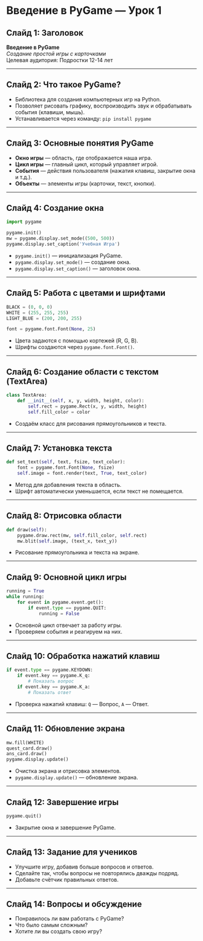# Введение в PyGame — Урок 1

## Слайд 1: Заголовок
**Введение в PyGame**  
*Создание простой игры с карточками*  
Целевая аудитория: Подростки 12-14 лет  

---

## Слайд 2: Что такое PyGame?
- Библиотека для создания компьютерных игр на Python.
- Позволяет рисовать графику, воспроизводить звук и обрабатывать события (клавиши, мышь).
- Устанавливается через команду: `pip install pygame`

---

## Слайд 3: Основные понятия PyGame
- **Окно игры** — область, где отображается наша игра.
- **Цикл игры** — главный цикл, который управляет игрой.
- **События** — действия пользователя (нажатия клавиш, закрытие окна и т.д.).
- **Объекты** — элементы игры (карточки, текст, кнопки).

---

## Слайд 4: Создание окна
```python
import pygame

pygame.init()
mw = pygame.display.set_mode((500, 500))
pygame.display.set_caption('Учебная Игра')
```
- `pygame.init()` — инициализация PyGame.
- `pygame.display.set_mode()` — создание окна.
- `pygame.display.set_caption()` — заголовок окна.

---

## Слайд 5: Работа с цветами и шрифтами
```python
BLACK = (0, 0, 0)
WHITE = (255, 255, 255)
LIGHT_BLUE = (200, 200, 255)

font = pygame.font.Font(None, 25)
```
- Цвета задаются с помощью кортежей (R, G, B).
- Шрифты создаются через `pygame.font.Font()`.

---

## Слайд 6: Создание области с текстом (TextArea)
```python
class TextArea:
    def __init__(self, x, y, width, height, color):
        self.rect = pygame.Rect(x, y, width, height)
        self.fill_color = color
```
- Создаём класс для рисования прямоугольников и текста.

---

## Слайд 7: Установка текста
```python
def set_text(self, text, fsize, text_color):
    font = pygame.font.Font(None, fsize)
    self.image = font.render(text, True, text_color)
```
- Метод для добавления текста в область.
- Шрифт автоматически уменьшается, если текст не помещается.

---

## Слайд 8: Отрисовка области
```python
def draw(self):
    pygame.draw.rect(mw, self.fill_color, self.rect)
    mw.blit(self.image, (text_x, text_y))
```
- Рисование прямоугольника и текста на экране.

---

## Слайд 9: Основной цикл игры
```python
running = True
while running:
    for event in pygame.event.get():
        if event.type == pygame.QUIT:
            running = False
```
- Основной цикл отвечает за работу игры.
- Проверяем события и реагируем на них.

---

## Слайд 10: Обработка нажатий клавиш
```python
if event.type == pygame.KEYDOWN:
    if event.key == pygame.K_q:
        # Показать вопрос
    if event.key == pygame.K_a:
        # Показать ответ
```
- Проверка нажатий клавиш: `Q` — Вопрос, `A` — Ответ.

---

## Слайд 11: Обновление экрана
```python
mw.fill(WHITE)
quest_card.draw()
ans_card.draw()
pygame.display.update()
```
- Очистка экрана и отрисовка элементов.
- `pygame.display.update()` — обновление экрана.

---

## Слайд 12: Завершение игры
```python
pygame.quit()
```
- Закрытие окна и завершение PyGame.

---

## Слайд 13: Задание для учеников
- Улучшите игру, добавив больше вопросов и ответов.
- Сделайте так, чтобы вопросы не повторялись дважды подряд.
- Добавьте счётчик правильных ответов.

---

## Слайд 14: Вопросы и обсуждение
- Понравилось ли вам работать с PyGame?
- Что было самым сложным?
- Хотите ли вы создать свою игру?


